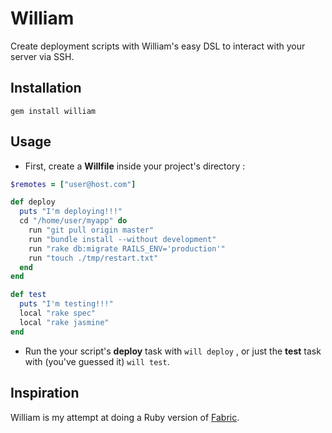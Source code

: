 William
=======

Create deployment scripts with William's easy DSL to interact with your server
via SSH.

Installation
------------

`gem install william`

Usage
-----

* First, create a **Willfile** inside your project's directory :
  
```ruby
$remotes = ["user@host.com"]

def deploy
  puts "I'm deploying!!!"
  cd "/home/user/myapp" do
    run "git pull origin master"
    run "bundle install --without development"
    run "rake db:migrate RAILS_ENV='production'"
    run "touch ./tmp/restart.txt"
  end
end

def test
  puts "I'm testing!!!"
  local "rake spec"
  local "rake jasmine"
end
```

* Run the your script's **deploy** task with `will deploy` , or just the **test** task with (you've
guessed it) `will test`.


Inspiration
-----------

William is my attempt at doing a Ruby version of [Fabric](http://docs.fabfile.org/).

